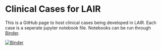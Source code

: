 # Clinical Cases for LAIR

This is a GitHub page to host clinical cases being developed in LAIR. Each case is a seperate jupyter notebook file. Notebooks can be run through [Binder](https://mybinder.readthedocs.io/en/latest/). 

[![Binder](https://mybinder.org/badge_logo.svg)](https://mybinder.org/v2/gh/e-cui/Clinical-Cases-LAIR/master?filepath=cases%2FClinical%20Case%20-%20Asthma%20Expenditure.ipynb)

